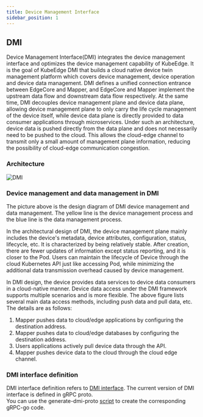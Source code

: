 ```yaml
---
title: Device Management Interface
sidebar_position: 1
---
```


## DMI
Device Management Interface(DMI) integrates the device management interface and optimizes the device management capability of KubeEdge. 
It is the goal of KubeEdge DMI that builds a cloud native device twin management platform which covers device management, device operation and device data management.
DMI defines a unified connection entrance between EdgeCore and Mapper, and EdgeCore and Mapper implement the upstream data flow and downstream data flow respectively. 
At the same time, DMI decouples device management plane and device data plane, allowing device management plane to only carry the life cycle 
management of the device itself, while device data plane is directly provided to data consumer applications through microservices.
Under such an architecture, device data is pushed directly from the data plane and does not necessarily need to be pushed to the cloud. 
This allows the cloud-edge channel to transmit only a small amount of management plane information, reducing the possibility of cloud-edge communication congestion.


### Architecture
![DMI](/img/device/DMI.png)

### Device management and data management in DMI
The picture above is the design diagram of DMI device management and data management. The yellow line is the 
device management process and the blue line is the data management process.

In the architectural design of DMI, the device management plane mainly includes the device's metadata, 
device attributes, configuration, status, lifecycle, etc. It is characterized by being relatively stable. 
After creation, there are fewer updates of information except status reporting, and it is closer to the Pod. 
Users can maintain the lifecycle of Device through the cloud Kubernetes API just like accessing Pod, while minimizing the additional data transmission overhead caused by 
device management.

In DMI design, the device provides data services to device data consumers in a cloud-native manner. Device data access under 
the DMI framework supports multiple scenarios and is more flexible. The above figure lists several main data access 
methods, including push data and pull data, etc. The details are as follows:
1. Mapper pushes data to cloud/edge applications by configuring the destination address.
2. Mapper pushes data to cloud/edge databases by configuring the destination address.
3. Users applications actively pull device data through the API.
4. Mapper pushes device data to the cloud through the cloud edge channel.

### DMI interface definition
DMI interface definition refers to [DMI interface](https://github.com/kubeedge/kubeedge/blob/master/pkg/apis/dmi/services.go).
The current version of DMI interface is defined in gRPC proto.  
You can use the generate-dmi-proto [script](https://github.com/kubeedge/kubeedge/blob/master/hack/generate-dmi-proto.sh) to create the corresponding gRPC-go code.